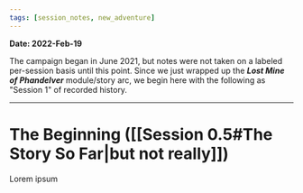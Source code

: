 ```yaml
---
tags: [session_notes, new_adventure]
---
```

**Date: 2022-Feb-19**

The campaign began in June 2021, but notes were not taken on a labeled per-session basis until this point. Since we just wrapped up the **_Lost Mine of Phandelver_** module/story arc, we begin here with the following as "Session 1" of recorded history.

---
# The Beginning ([[Session 0.5#The Story So Far|but not really]])
Lorem ipsum